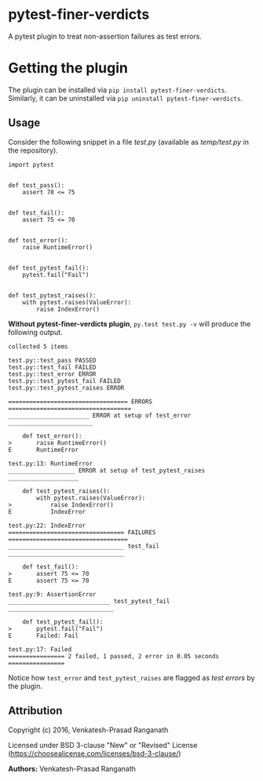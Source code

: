 # pytest-finer-verdicts
A pytest plugin to treat non-assertion failures as test errors.

# Getting the plugin 
The plugin can be installed via `pip install pytest-finer-verdicts`.  Similarly, it can be uninstalled via `pip uninstall pytest-finer-verdicts`.

## Usage
Consider the following snippet in a file _test.py_ (available as _temp/test.py_ in the repository).
```
import pytest


def test_pass():
    assert 70 <= 75


def test_fail():
    assert 75 <= 70


def test_error():
    raise RuntimeError()


def test_pytest_fail():
    pytest.fail("Fail")


def test_pytest_raises():
    with pytest.raises(ValueError):
        raise IndexError()
```
**Without pytest-finer-verdicts plugin**, `py.test test.py -v` will produce the following output.
```
collected 5 items 

test.py::test_pass PASSED
test.py::test_fail FAILED
test.py::test_error ERROR
test.py::test_pytest_fail FAILED
test.py::test_pytest_raises ERROR

================================== ERRORS ===================================
_______________________ ERROR at setup of test_error ________________________

    def test_error():
>       raise RuntimeError()
E       RuntimeError

test.py:13: RuntimeError
___________________ ERROR at setup of test_pytest_raises ____________________

    def test_pytest_raises():
        with pytest.raises(ValueError):
>           raise IndexError()
E           IndexError

test.py:22: IndexError
================================= FAILURES ==================================
_________________________________ test_fail _________________________________

    def test_fail():
>       assert 75 <= 70
E       assert 75 <= 70

test.py:9: AssertionError
_____________________________ test_pytest_fail ______________________________

    def test_pytest_fail():
>       pytest.fail("Fail")
E       Failed: Fail

test.py:17: Failed
================ 2 failed, 1 passed, 2 error in 0.05 seconds ================
```

Notice how `test_error` and `test_pytest_raises` are flagged as _test errors_ by the plugin.


## Attribution

Copyright (c) 2016, Venkatesh-Prasad Ranganath

Licensed under BSD 3-clause "New" or "Revised" License (https://choosealicense.com/licenses/bsd-3-clause/)

**Authors:** Venkatesh-Prasad Ranganath
